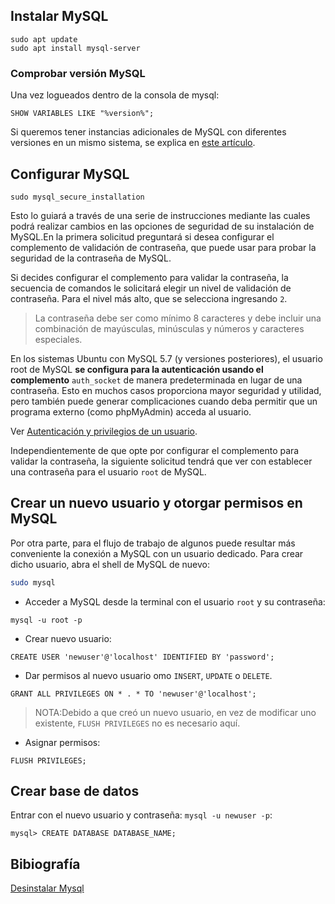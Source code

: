 ## Instalar MySQL

```none
sudo apt update
sudo apt install mysql-server
```


### Comprobar versión MySQL

Una vez logueados dentro de la consola de mysql:

```none
SHOW VARIABLES LIKE "%version%";
```


Si queremos tener instancias adicionales de MySQL con diferentes versiones en un mismo sistema, se explica en [este artículo](https://wiki.holamundo.me/es/desarrollo/MySQL/mysql-instalar-multiples-versiones).

## Configurar MySQL

```none
sudo mysql_secure_installation
```


Esto lo guiará a través de una serie de instrucciones mediante las cuales podrá realizar cambios en las opciones de seguridad de su instalación de MySQL.En la primera solicitud preguntará si desea configurar el complemento de validación de contraseña, que puede usar para probar la seguridad de la contraseña de MySQL.

Si decides configurar el complemento para validar la contraseña, la secuencia de comandos le solicitará elegir un nivel de validación de contraseña. Para el nivel más alto, que se selecciona ingresando `2`.

> La contraseña debe ser como mínimo 8 caracteres y debe incluir una combinación de mayúsculas, minúsculas y números y caracteres especiales.

En los sistemas Ubuntu con MySQL 5.7 (y versiones posteriores), el usuario root de MySQL **se configura para la autenticación usando el complemento** `auth_socket` de manera predeterminada en lugar de una contraseña. Esto en muchos casos proporciona mayor seguridad y utilidad, pero también puede generar complicaciones cuando deba permitir que un programa externo (como phpMyAdmin) acceda al usuario.

Ver [Autenticación y privilegios de un usuario](https://wiki.holamundo.me/es/desarrollo/MySQL/mysql-native-password).

Independientemente de que opte por configurar el complemento para validar la contraseña, la siguiente solicitud tendrá que ver con establecer una contraseña para el usuario `root` de MySQL.

## Crear un nuevo usuario y otorgar permisos en MySQL

Por otra parte, para el flujo de trabajo de algunos puede resultar más conveniente la conexión a MySQL con un usuario dedicado. Para crear dicho usuario, abra el shell de MySQL de nuevo:

```bash
sudo mysql
```

-   Acceder a MySQL desde la terminal con el usuario `root` y su contraseña:

```none
mysql -u root -p
```


-   Crear nuevo usuario:

```none
CREATE USER 'newuser'@'localhost' IDENTIFIED BY 'password';
```


-   Dar permisos al nuevo usuario omo `INSERT`, `UPDATE` o `DELETE`.

```none
GRANT ALL PRIVILEGES ON * . * TO 'newuser'@'localhost';
```

>NOTA:Debido a que creó un nuevo usuario, en vez de modificar uno existente, `FLUSH PRIVILEGES` no es necesario aquí.

-   Asignar permisos:

```none
FLUSH PRIVILEGES;
```


## Crear base de datos

Entrar con el nuevo usuario y contraseña: `mysql -u newuser -p`:

```mysql
mysql> CREATE DATABASE DATABASE_NAME;
```

## Bibiografía

[Desinstalar Mysql](https://www.solvetic.com/tutoriales/article/8878-desinstalar-mysql-en-ubuntu-20-04/)